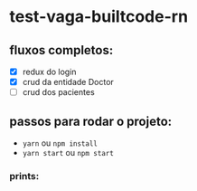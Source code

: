 # test-vaga-builtcode-rn

## fluxos completos:
- [x] redux do login
- [x] crud da entidade Doctor
- [ ] crud dos pacientes

## passos para rodar o projeto:
- `yarn` ou `npm install`
- `yarn start` ou `npm start`

### prints:






